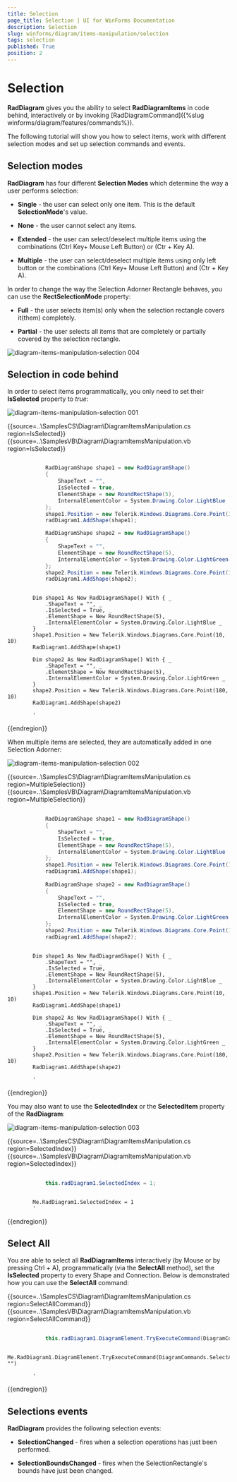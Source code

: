 ```yaml
---
title: Selection
page_title: Selection | UI for WinForms Documentation
description: Selection
slug: winforms/diagram/items-manipulation/selection
tags: selection
published: True
position: 2
---
```


# Selection



__RadDiagram__ gives you the ability to select __RadDiagramItems__ in code behind, interactively or by invoking [RadDiagramCommand]({%slug winforms/diagram/features/commands%}).

The following tutorial will show you how to select items, work with different selection modes and set up selection commands and events.

## Selection modes

__RadDiagram__ has four different __Selection Modes__ which determine the way a user performs selection:

* __Single__ - the user can select only one item. This is the default __SelectionMode__'s value.
            

* __None__ - the user cannot select any items.
            

* __Extended__ - the user can select/deselect multiple items using the combinations (Ctrl Key+ Mouse Left Button) or (Ctr + Key A). 
            

* __Multiple__ - the user can select/deselect multiple items using only left button or the combinations (Ctrl Key+ Mouse Left Button) and (Ctr + Key A).
            

In order to change the way the Selection Adorner Rectangle behaves, you can use the __RectSelectionMode__ property:

* __Full__ - the user selects item(s) only when the selection rectangle covers it(them) completely.
            

* __Partial__ - the user selects all items that are completely or partially covered by the selection rectangle.

![diagram-items-manipulation-selection 004](images/diagram-items-manipulation-selection004.gif)

## Selection in code behind

In order to select items programmatically, you only need to set their __IsSelected__ property to *true*:

![diagram-items-manipulation-selection 001](images/diagram-items-manipulation-selection001.png) 

{{source=..\SamplesCS\Diagram\DiagramItemsManipulation.cs region=IsSelected}} 
{{source=..\SamplesVB\Diagram\DiagramItemsManipulation.vb region=IsSelected}} 

````C#

            RadDiagramShape shape1 = new RadDiagramShape()
            {
                ShapeText = "",
                IsSelected = true,
                ElementShape = new RoundRectShape(5),
                InternalElementColor = System.Drawing.Color.LightBlue
            };
            shape1.Position = new Telerik.Windows.Diagrams.Core.Point(10, 10);
            radDiagram1.AddShape(shape1);

            RadDiagramShape shape2 = new RadDiagramShape()
            {
                ShapeText = "",
                ElementShape = new RoundRectShape(5),
                InternalElementColor = System.Drawing.Color.LightGreen
            };
            shape2.Position = new Telerik.Windows.Diagrams.Core.Point(180, 10);
            radDiagram1.AddShape(shape2);
````
````VB.NET

        Dim shape1 As New RadDiagramShape() With { _
            .ShapeText = "", _
            .IsSelected = True, _
            .ElementShape = New RoundRectShape(5), _
            .InternalElementColor = System.Drawing.Color.LightBlue _
        }
        shape1.Position = New Telerik.Windows.Diagrams.Core.Point(10, 10)
        RadDiagram1.AddShape(shape1)

        Dim shape2 As New RadDiagramShape() With { _
            .ShapeText = "", _
            .ElementShape = New RoundRectShape(5), _
            .InternalElementColor = System.Drawing.Color.LightGreen _
        }
        shape2.Position = New Telerik.Windows.Diagrams.Core.Point(180, 10)
        RadDiagram1.AddShape(shape2)

        '
````

{{endregion}} 
 

When multiple items are selected, they are automatically added in one Selection Adorner: 

![diagram-items-manipulation-selection 002](images/diagram-items-manipulation-selection002.png) 


{{source=..\SamplesCS\Diagram\DiagramItemsManipulation.cs region=MultipleSelection}} 
{{source=..\SamplesVB\Diagram\DiagramItemsManipulation.vb region=MultipleSelection}} 

````C#
                
            RadDiagramShape shape1 = new RadDiagramShape()
            {
                ShapeText = "",
                IsSelected = true,
                ElementShape = new RoundRectShape(5),
                InternalElementColor = System.Drawing.Color.LightBlue
            };
            shape1.Position = new Telerik.Windows.Diagrams.Core.Point(10, 10);
            radDiagram1.AddShape(shape1);
                
            RadDiagramShape shape2 = new RadDiagramShape()
            {
                ShapeText = "",
                IsSelected = true,
                ElementShape = new RoundRectShape(5),
                InternalElementColor = System.Drawing.Color.LightGreen
            };
            shape2.Position = new Telerik.Windows.Diagrams.Core.Point(180, 10);
            radDiagram1.AddShape(shape2);
````
````VB.NET

        Dim shape1 As New RadDiagramShape() With { _
            .ShapeText = "", _
            .IsSelected = True, _
            .ElementShape = New RoundRectShape(5), _
            .InternalElementColor = System.Drawing.Color.LightBlue _
        }
        shape1.Position = New Telerik.Windows.Diagrams.Core.Point(10, 10)
        RadDiagram1.AddShape(shape1)

        Dim shape2 As New RadDiagramShape() With { _
            .ShapeText = "", _
            .IsSelected = True, _
            .ElementShape = New RoundRectShape(5), _
            .InternalElementColor = System.Drawing.Color.LightGreen _
        }
        shape2.Position = New Telerik.Windows.Diagrams.Core.Point(180, 10)
        RadDiagram1.AddShape(shape2)

        '
````

{{endregion}} 




You may also want to use the __SelectedIndex__ or the __SelectedItem__ property of the __RadDiagram__:

![diagram-items-manipulation-selection 003](images/diagram-items-manipulation-selection003.png) 

{{source=..\SamplesCS\Diagram\DiagramItemsManipulation.cs region=SelectedIndex}} 
{{source=..\SamplesVB\Diagram\DiagramItemsManipulation.vb region=SelectedIndex}} 

````C#
            
            this.radDiagram1.SelectedIndex = 1;
````
````VB.NET

        Me.RadDiagram1.SelectedIndex = 1
        '
````

{{endregion}} 




## Select All

You are able to select all __RadDiagramItems__ interactively (by Mouse or by pressing Ctrl + A), programmatically (via the __SelectAll__ method), set the __IsSelected__ property to every Shape and Connection. Below is demonstrated how you can use the __SelectAll__ command: 

{{source=..\SamplesCS\Diagram\DiagramItemsManipulation.cs region=SelectAllCommand}} 
{{source=..\SamplesVB\Diagram\DiagramItemsManipulation.vb region=SelectAllCommand}} 

````C#
        
            this.radDiagram1.DiagramElement.TryExecuteCommand(DiagramCommands.SelectAll, "");
````
````VB.NET
        Me.RadDiagram1.DiagramElement.TryExecuteCommand(DiagramCommands.SelectAll, "")

        '
````

{{endregion}} 
 
## Selections events

__RadDiagram__ provides the following selection events:
        

* __SelectionChanged__ - fires when a selection operations has just been performed.
            

* __SelectionBoundsChanged__ - fires when the SelectionRectangle's bounds have just been changed.
            
